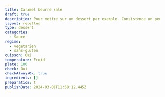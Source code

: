 ```yaml
---
title: Caramel beurre salé
draft: true
description: Pour mettre sur un dessert par exemple. Consistence un peu élastique.
layout: recettes
type: dessert
categories:
  - Sauce
regime:
  - vegetarien
  - sans-gluten
cuisson: Oui
temperature: Froid
plate: 100
check: Oui
checkAlwaysOk: true
ingredients: []
preparation: t
publishDate: 2024-03-08T11:58:12.445Z
---
```

